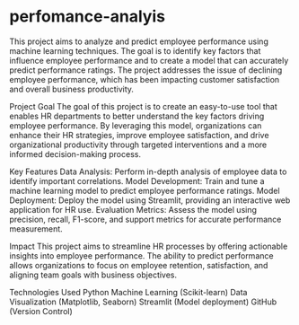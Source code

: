 # perfomance-analyis
This project aims to analyze and predict employee performance using machine learning techniques. The goal is to identify key factors that influence employee performance and to create a model that can accurately predict performance ratings. The project addresses the issue of declining employee performance, which has been impacting customer satisfaction and overall business productivity.

Project Goal
The goal of this project is to create an easy-to-use tool that enables HR departments to better understand the key factors driving employee performance. By leveraging this model, organizations can enhance their HR strategies, improve employee satisfaction, and drive organizational productivity through targeted interventions and a more informed decision-making process.

Key Features
Data Analysis: Perform in-depth analysis of employee data to identify important correlations.
Model Development: Train and tune a machine learning model to predict employee performance ratings.
Model Deployment: Deploy the model using Streamlit, providing an interactive web application for HR use.
Evaluation Metrics: Assess the model using precision, recall, F1-score, and support metrics for accurate performance measurement.

Impact
This project aims to streamline HR processes by offering actionable insights into employee performance. The ability to predict performance allows organizations to focus on employee retention, satisfaction, and aligning team goals with business objectives.

Technologies Used
Python
Machine Learning (Scikit-learn)
Data Visualization (Matplotlib, Seaborn)
Streamlit (Model deployment)
GitHub (Version Control)


